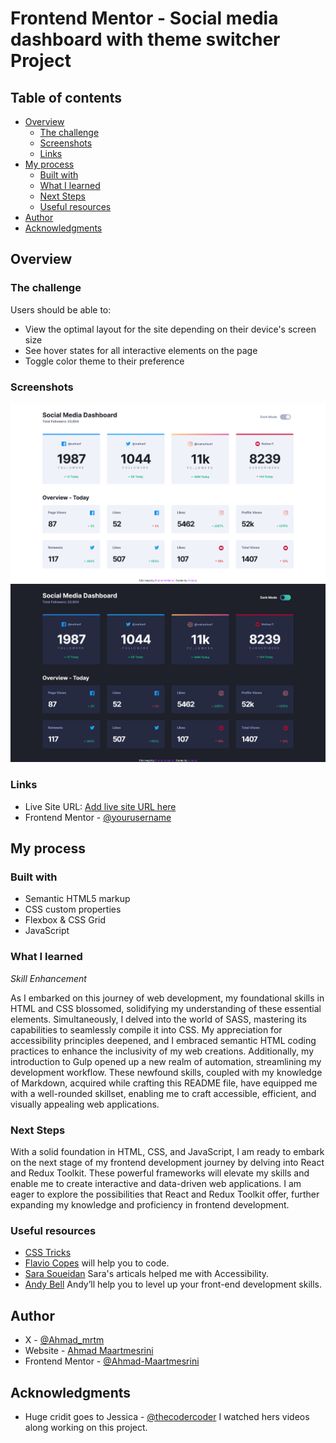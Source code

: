 # Frontend Mentor - Social media dashboard with theme switcher Project

## Table of contents

- [Overview](#overview)
  - [The challenge](#the-challenge)
  - [Screenshots](#screenshots)
  - [Links](#links)
- [My process](#my-process)
  - [Built with](#built-with)
  - [What I learned](#what-i-learned)
  - [Next Steps](#Next-Steps)
  - [Useful resources](#useful-resources)
- [Author](#author)
- [Acknowledgments](#acknowledgments)

## Overview

### The challenge

Users should be able to:

- View the optimal layout for the site depending on their device's screen size
- See hover states for all interactive elements on the page
- Toggle color theme to their preference

### Screenshots

![](./screenshot/Light%20Screenshot.png)
![](./screenshot/Dark%20Screenshot.png)

### Links

- Live Site URL: [Add live site URL here](https://your-live-site-url.com)
- Frontend Mentor - [@yourusername](https://www.frontendmentor.io/profile/Ahmad-Maartmesrini)

## My process

### Built with

- Semantic HTML5 markup
- CSS custom properties
- Flexbox & CSS Grid
- JavaScript

### What I learned

_Skill Enhancement_

As I embarked on this journey of web development, my foundational skills in HTML and CSS blossomed, solidifying my understanding of these essential elements. Simultaneously, I delved into the world of SASS, mastering its capabilities to seamlessly compile it into CSS. My appreciation for accessibility principles deepened, and I embraced semantic HTML coding practices to enhance the inclusivity of my web creations. Additionally, my introduction to Gulp opened up a new realm of automation, streamlining my development workflow. These newfound skills, coupled with my knowledge of Markdown, acquired while crafting this README file, have equipped me with a well-rounded skillset, enabling me to craft accessible, efficient, and visually appealing web applications.

### Next Steps

With a solid foundation in HTML, CSS, and JavaScript, I am ready to embark on the next stage of my frontend development journey by delving into React and Redux Toolkit. These powerful frameworks will elevate my skills and enable me to create interactive and data-driven web applications. I am eager to explore the possibilities that React and Redux Toolkit offer, further expanding my knowledge and proficiency in frontend development.

### Useful resources

- [CSS Tricks](https://css-tricks.com/)
- [Flavio Copes](https://flaviocopes.com/) will help you to code.
- [Sara Soueidan](https://www.sarasoueidan.com/) Sara's articals helped me with Accessibility.
- [Andy Bell](https://www.piccalil.li/) Andy’ll help you to level up your front-end development skills.

## Author

- X - [@Ahmad_mrtm](https://www.twitter.com/ahmad_mrtm)
- Website - [Ahmad Maartmesrini](https://www.linktr.ee/ahmad.mrtm)
- Frontend Mentor - [@Ahmad-Maartmesrini](https://www.frontendmentor.io/profile/Ahmad-Maartmesrini)

## Acknowledgments

- Huge cridit goes to Jessica - [@thecodercoder](https://twitter.com/thecodercoder)
  I watched hers videos along working on this project.
